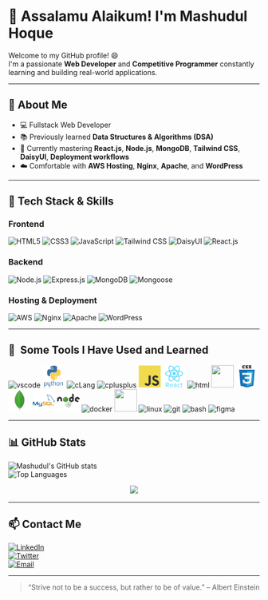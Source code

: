 # 👋 Assalamu Alaikum! I'm Mashudul Hoque

Welcome to my GitHub profile! 😄  
I'm a passionate **Web Developer** and **Competitive Programmer** constantly learning and building real-world applications.  

---

## 👀 About Me
- 💻 Fullstack Web Developer  
- 📚 Previously learned **Data Structures & Algorithms (DSA)**  
- 🚀 Currently mastering **React.js**, **Node.js**, **MongoDB**, **Tailwind CSS**, **DaisyUI**, **Deployment workflows**  
- ☁️ Comfortable with **AWS Hosting**, **Nginx**, **Apache**, and **WordPress**  

---

## 🌱 Tech Stack & Skills

### Frontend
![HTML5](https://img.shields.io/badge/HTML5-E34F26?style=for-the-badge&logo=html5&logoColor=white)
![CSS3](https://img.shields.io/badge/CSS3-1572B6?style=for-the-badge&logo=css3&logoColor=white)
![JavaScript](https://img.shields.io/badge/JavaScript-F7DF1E?style=for-the-badge&logo=javascript&logoColor=black)
![Tailwind CSS](https://img.shields.io/badge/Tailwind_CSS-06B6D4?style=for-the-badge&logo=tailwind-css&logoColor=white)
![DaisyUI](https://img.shields.io/badge/DaisyUI-00BFFF?style=for-the-badge&logo=figma&logoColor=white)
![React.js](https://img.shields.io/badge/React-61DAFB?style=for-the-badge&logo=react&logoColor=black)

### Backend
![Node.js](https://img.shields.io/badge/Node.js-339933?style=for-the-badge&logo=node.js&logoColor=white)
![Express.js](https://img.shields.io/badge/Express.js-000000?style=for-the-badge)
![MongoDB](https://img.shields.io/badge/MongoDB-47A248?style=for-the-badge&logo=mongodb&logoColor=white)
![Mongoose](https://img.shields.io/badge/Mongoose-880000?style=for-the-badge)

### Hosting & Deployment
![AWS](https://img.shields.io/badge/AWS-FF9900?style=for-the-badge&logo=amazon-aws&logoColor=white)
![Nginx](https://img.shields.io/badge/Nginx-009639?style=for-the-badge&logo=nginx&logoColor=white)
![Apache](https://img.shields.io/badge/Apache-FC6A0F?style=for-the-badge&logo=apache&logoColor=white)
![WordPress](https://img.shields.io/badge/WordPress-21759B?style=for-the-badge&logo=wordpress&logoColor=white)

---

<h2> 🚀 &nbsp;Some Tools I Have Used and Learned</h2>
<p align="left">
<img src="https://cdn.jsdelivr.net/gh/devicons/devicon/icons/vscode/vscode-original.svg" alt="vscode" width="45" height="45"/>
<img src="https://raw.githubusercontent.com/devicons/devicon/master/icons/python/python-original-wordmark.svg" alt="python" width="45" height="45"/>
<img src="https://cdn.jsdelivr.net/gh/devicons/devicon/icons/c/c-original.svg" alt="cLang" width="45" height="45"/>
<img src="https://cdn.jsdelivr.net/gh/devicons/devicon/icons/cplusplus/cplusplus-original.svg" alt="cplusplus" width="45" height="45"/>
<img src="https://raw.githubusercontent.com/devicons/devicon/master/icons/javascript/javascript-original.svg" alt="javascript" width="45" height="45" />
<img src="https://raw.githubusercontent.com/devicons/devicon/master/icons/react/react-original-wordmark.svg" alt="react" width="45" height="45" />
<img src="https://cdn.jsdelivr.net/gh/devicons/devicon/icons/html5/html5-original.svg" alt="html" width="45" height="45"/>
<img src="https://cdn.jsdelivr.net/gh/devicons/devicon@latest/icons/bootstrap/bootstrap-original-wordmark.svg" width="45" height="45" />
<img src="https://raw.githubusercontent.com/devicons/devicon/master/icons/css3/css3-original-wordmark.svg" alt="css3" width="45" height="45" />
<img src="https://raw.githubusercontent.com/devicons/devicon/master/icons/mongodb/mongodb-original.svg" alt="mongodb" width="45" height="45" />
<img src="https://raw.githubusercontent.com/devicons/devicon/master/icons/mysql/mysql-original-wordmark.svg" alt="mysql" width="45" height="45" />
<img src="https://raw.githubusercontent.com/devicons/devicon/master/icons/nodejs/nodejs-original-wordmark.svg" alt="nodejs" width="45" height="45" />
<img src="https://cdn.jsdelivr.net/gh/devicons/devicon/icons/docker/docker-original.svg" alt="docker" width="45" height="45"/>
<img src="https://cdn.jsdelivr.net/gh/devicons/devicon/icons/amazonwebservices/amazonwebservices-plain-wordmark.svg" width="45" height="45"/>
<img src="https://cdn.jsdelivr.net/gh/devicons/devicon/icons/linux/linux-original.svg" alt="linux" width="45" height="45"/>       
<img src="https://cdn.jsdelivr.net/gh/devicons/devicon/icons/git/git-original.svg" alt="git" width="45" height="45"/>
<img src="https://cdn.jsdelivr.net/gh/devicons/devicon/icons/bash/bash-original.svg" alt="bash" width="45" height="45"/>
<img src="https://cdn.jsdelivr.net/gh/devicons/devicon/icons/figma/figma-original.svg" alt="figma" width="45" height="45"/>   
</p>




---


## 📊 GitHub Stats

![Mashudul's GitHub stats](https://github-readme-stats.vercel.app/api?username=devmashud&show_icons=true&theme=radical)  
![Top Languages](https://github-readme-stats.vercel.app/api/top-langs/?username=devmashud&layout=compact&theme=radical)

<p align="center">
  <img src="https://capsule-render.vercel.app/api?type=waving&color=gradient&height=100&section=footer"/>
</p>

---

## 📫 Contact Me

[![LinkedIn](https://img.shields.io/badge/LinkedIn-Mashudul-blue?style=for-the-badge&logo=linkedin)](https://www.linkedin.com/in/yourprofile/)  
[![Twitter](https://img.shields.io/badge/Twitter-@YourHandle-1DA1F2?style=for-the-badge&logo=twitter)](https://twitter.com/YourHandle)  
[![Email](https://img.shields.io/badge/Email-your.email@example.com-D14836?style=for-the-badge&logo=gmail&logoColor=white)](mailto:your.email@example.com)  

---

> “Strive not to be a success, but rather to be of value.” – Albert Einstein
